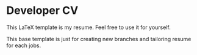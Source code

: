 # Developer CV

This LaTeX template is my resume. Feel free to use it for yourself.

This base template is just for creating new branches and tailoring resume for each jobs.
